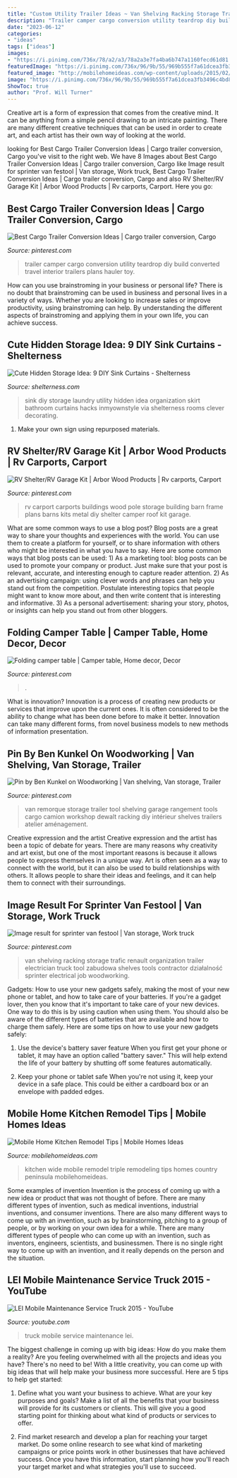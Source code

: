 ```yaml
---
title: "Custom Utility Trailer Ideas ~ Van Shelving Racking Storage Trafic Renault Organization Trailer Electrician Truck Tool Zabudowa Shelves Tools Contractor Działalność Sprinter Electrical Job Woodworking"
description: "Trailer camper cargo conversion utility teardrop diy build converted travel interior trailers plans hauler toy"
date: "2023-06-12"
categories:
- "ideas"
tags: ["ideas"]
images:
- "https://i.pinimg.com/736x/78/a2/a3/78a2a3e7fa4ba6b747a1160fecd61d81.jpg"
featuredImage: "https://i.pinimg.com/736x/96/9b/55/969b555f7a61dcea3fb3496c4bd8c8f4.jpg"
featured_image: "http://mobilehomeideas.com/wp-content/uploads/2015/02/Triple-wide-mobile-home-kitchen-remodel.jpg"
image: "https://i.pinimg.com/736x/96/9b/55/969b555f7a61dcea3fb3496c4bd8c8f4.jpg"
ShowToc: true
author: "Prof. Will Turner"
---
```



Creative art is a form of expression that comes from the creative mind. It can be anything from a simple pencil drawing to an intricate painting. There are many different creative techniques that can be used in order to create art, and each artist has their own way of looking at the world.

	

		
looking for Best Cargo Trailer Conversion Ideas | Cargo trailer conversion, Cargo you've visit to the right web. We have 8 Images about Best Cargo Trailer Conversion Ideas | Cargo trailer conversion, Cargo like Image result for sprinter van festool | Van storage, Work truck, Best Cargo Trailer Conversion Ideas | Cargo trailer conversion, Cargo and also RV Shelter/RV Garage Kit | Arbor Wood Products | Rv carports, Carport. Here you go:
		
    
## Best Cargo Trailer Conversion Ideas | Cargo Trailer Conversion, Cargo

<img loading=lazy src="https://i.pinimg.com/736x/96/9b/55/969b555f7a61dcea3fb3496c4bd8c8f4.jpg" onerror="this.onerror=null;this.src='https://tse2.mm.bing.net/th?id=OIP.5xV7oYhVtz8cXrMPiwhVGQHaLG&amp;pid=15.1';" alt="Best Cargo Trailer Conversion Ideas | Cargo trailer conversion, Cargo">

_Source: pinterest.com_

>trailer camper cargo conversion utility teardrop diy build converted travel interior trailers plans hauler toy. 

	

How can you use brainstroming in your business or personal life?
There is no doubt that brainstroming can be used in business and personal lives in a variety of ways. Whether you are looking to increase sales or improve productivity, using brainstroming can help. By understanding the different aspects of brainstroming and applying them in your own life, you can achieve success.

    
## Cute Hidden Storage Idea: 9 DIY Sink Curtains - Shelterness

<img loading=lazy src="https://i.shelterness.com/2016/04/cute-hidden-storage-idea-diy-sink-curtains-4.jpg" onerror="this.onerror=null;this.src='https://tse3.mm.bing.net/th?id=OIP.wJtXOcye4_YkYnAlz6p-AAHaLH&amp;pid=15.1';" alt="Cute Hidden Storage Idea: 9 DIY Sink Curtains - Shelterness">

_Source: shelterness.com_

>sink diy storage laundry utility hidden idea organization skirt bathroom curtains hacks inmyownstyle via shelterness rooms clever decorating. 

	

1. Make your own sign using repurposed materials.

    
## RV Shelter/RV Garage Kit | Arbor Wood Products | Rv Carports, Carport

<img loading=lazy src="https://i.pinimg.com/736x/f9/1b/7e/f91b7e4a81e4e7c2990a7ab7379bbbce--rv-carports-carport-ideas.jpg" onerror="this.onerror=null;this.src='https://tse1.mm.bing.net/th?id=OIP.iOfDrzPHMS3k-OgNdW5yQAHaJ4&amp;pid=15.1';" alt="RV Shelter/RV Garage Kit | Arbor Wood Products | Rv carports, Carport">

_Source: pinterest.com_

>rv carport carports buildings wood pole storage building barn frame plans barns kits metal diy shelter camper roof kit garage. 

	

What are some common ways to use a blog post?
Blog posts are a great way to share your thoughts and experiences with the world. You can use them to create a platform for yourself, or to share information with others who might be interested in what you have to say. Here are some common ways that blog posts can be used: 1) As a marketing tool: blog posts can be used to promote your company or product. Just make sure that your post is relevant, accurate, and interesting enough to capture reader attention. 2) As an advertising campaign: using clever words and phrases can help you stand out from the competition. Postulate interesting topics that people might want to know more about, and then write content that is interesting and informative. 3) As a personal advertisement: sharing your story, photos, or insights can help you stand out from other bloggers.

    
## Folding Camper Table | Camper Table, Home Decor, Decor

<img loading=lazy src="https://i.pinimg.com/736x/36/3b/5d/363b5d8a7bd1611e372eb781646981ba.jpg" onerror="this.onerror=null;this.src='https://tse4.mm.bing.net/th?id=OIP.J0_pJYx2hM0x-QpKsPBSPwHaJ3&amp;pid=15.1';" alt="Folding camper table | Camper table, Home decor, Decor">

_Source: pinterest.com_

>. 

	

What is innovation?
Innovation is a process of creating new products or services that improve upon the current ones. It is often considered to be the ability to change what has been done before to make it better. Innovation can take many different forms, from novel business models to new methods of information presentation.

    
## Pin By Ben Kunkel On Woodworking | Van Shelving, Van Storage, Trailer

<img loading=lazy src="https://i.pinimg.com/736x/10/f3/95/10f39508207311d54e22dbff1008ae3c.jpg" onerror="this.onerror=null;this.src='https://tse2.mm.bing.net/th?id=OIP.Fso-lqDUimfcwk2GYxmMSgHaKI&amp;pid=15.1';" alt="Pin by Ben Kunkel on Woodworking | Van shelving, Van storage, Trailer">

_Source: pinterest.com_

>van remorque storage trailer tool shelving garage rangement tools cargo camion workshop dewalt racking diy intérieur shelves trailers atelier aménagement. 

	

Creative expression and the artist
Creative expression and the artist has been a topic of debate for years. There are many reasons why creativity and art exist, but one of the most important reasons is because it allows people to express themselves in a unique way. Art is often seen as a way to connect with the world, but it can also be used to build relationships with others. It allows people to share their ideas and feelings, and it can help them to connect with their surroundings.

    
## Image Result For Sprinter Van Festool | Van Storage, Work Truck

<img loading=lazy src="https://i.pinimg.com/736x/78/a2/a3/78a2a3e7fa4ba6b747a1160fecd61d81.jpg" onerror="this.onerror=null;this.src='https://tse3.mm.bing.net/th?id=OIP.SfFQsRz49syFVYX2bKp1fAHaNK&amp;pid=15.1';" alt="Image result for sprinter van festool | Van storage, Work truck">

_Source: pinterest.com_

>van shelving racking storage trafic renault organization trailer electrician truck tool zabudowa shelves tools contractor działalność sprinter electrical job woodworking. 

	

Gadgets: How to use your new gadgets safely, making the most of your new phone or tablet, and how to take care of your batteries.
If you're a gadget lover, then you know that it's important to take care of your new devices. One way to do this is by using caution when using them. You should also be aware of the different types of batteries that are available and how to charge them safely. Here are some tips on how to use your new gadgets safely: 
1) Use the device's battery saver feature When you first get your phone or tablet, it may have an option called "battery saver." This will help extend the life of your battery by shutting off some features automatically. 

2) Keep your phone or tablet safe When you're not using it, keep your device in a safe place. This could be either a cardboard box or an envelope with padded edges.

    
## Mobile Home Kitchen Remodel Tips | Mobile Homes Ideas

<img loading=lazy src="http://mobilehomeideas.com/wp-content/uploads/2015/02/Triple-wide-mobile-home-kitchen-remodel.jpg" onerror="this.onerror=null;this.src='https://tse4.mm.bing.net/th?id=OIP.pJ5Bssto-DAq9kIeJdT3cwHaE9&amp;pid=15.1';" alt="Mobile Home Kitchen Remodel Tips | Mobile Homes Ideas">

_Source: mobilehomeideas.com_

>kitchen wide mobile remodel triple remodeling tips homes country peninsula mobilehomeideas. 

	

Some examples of invention
Invention is the process of coming up with a new idea or product that was not thought of before. There are many different types of invention, such as medical inventions, industrial inventions, and consumer inventions. 
There are also many different ways to come up with an invention, such as by brainstorming, pitching to a group of people, or by working on your own idea for a while. 
There are many different types of people who can come up with an invention, such as inventors, engineers, scientists, and businessmen. 
There is no single right way to come up with an invention, and it really depends on the person and the situation.

    
## LEI Mobile Maintenance Service Truck 2015 - YouTube

<img loading=lazy src="https://i.ytimg.com/vi/qQDUJjx4RQI/maxresdefault.jpg" onerror="this.onerror=null;this.src='https://tse2.mm.bing.net/th?id=OIP.XARl8H1Hs2HJk1Ly0mDu0AHaEK&amp;pid=15.1';" alt="LEI Mobile Maintenance Service Truck 2015 - YouTube">

_Source: youtube.com_

>truck mobile service maintenance lei. 

	

The biggest challenge in coming up with big ideas: How do you make them a reality?
Are you feeling overwhelmed with all the projects and ideas you have? There's no need to be! With a little creativity, you can come up with big ideas that will help make your business more successful. Here are 5 tips to help get started: 
1. Define what you want your business to achieve. What are your key purposes and goals? Make a list of all the benefits that your business will provide for its customers or clients. This will give you a good starting point for thinking about what kind of products or services to offer. 

2. Find market research and develop a plan for reaching your target market. Do some online research to see what kind of marketing campaigns or price points work in other businesses that have achieved success. Once you have this information, start planning how you'll reach your target market and what strategies you'll use to succeed.

